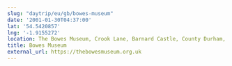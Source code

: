 ```yaml
---
slug: "daytrip/eu/gb/bowes-museum"
date: '2001-01-30T04:37:00'
lat: '54.5420857'
lng: '-1.9155272'
location: The Bowes Museum, Crook Lane, Barnard Castle, County Durham, DL12 8NP, United Kingdom
title: Bowes Museum
external_url: https://thebowesmuseum.org.uk
---
```



